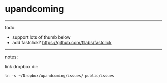 # upandcoming

----

todo:

- support lots of thumb below
- add fastclick? https://github.com/ftlabs/fastclick






----
notes:

link dropbox dir:

    ln -s ~/Dropbox/upandcoming/issues/ public/issues